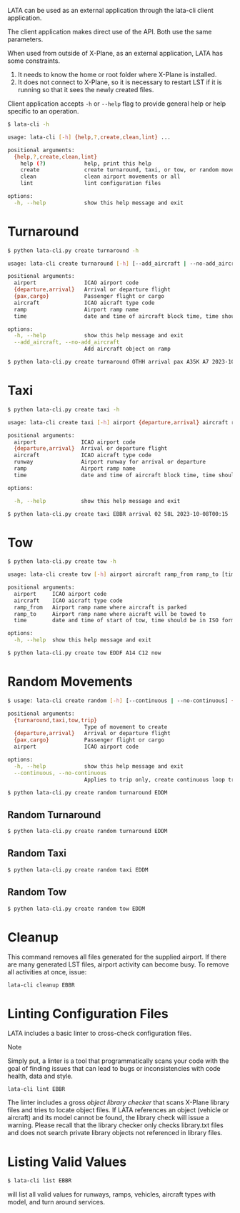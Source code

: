 
LATA can be used as an external application through the lata-cli client application.

The client application makes direct use of the API. Both use the same parameters.

When used from outside of X-Plane, as an external application, LATA has some constraints.
1. It needs to know the home or root folder where X-Plane is installed.
2. It does not connect to X-Plane, so it is necessary to restart LST if it is running so that it sees the newly created files.

Client application accepts `-h` or `--help` flag to provide general help or help specific to an operation.

```sh
$ lata-cli -h                  

usage: lata-cli [-h] {help,?,create,clean,lint} ...

positional arguments:
  {help,?,create,clean,lint}
    help (?)            help, print this help
    create              create turnaround, taxi, or tow, or random movement
    clean               clean airport movements or all
    lint                lint configuration files

options:
  -h, --help            show this help message and exit
```


# Turnaround

```sh
$ python lata-cli.py create turnaround -h

usage: lata-cli create turnaround [-h] [--add_aircraft | --no-add_aircraft] airport {departure,arrival} [{pax,cargo}] aircraft ramp time

positional arguments:
  airport               ICAO airport code
  {departure,arrival}   Arrival or departure flight
  {pax,cargo}           Passenger flight or cargo
  aircraft              ICAO aicraft type code
  ramp                  Airport ramp name
  time                  date and time of aircraft block time, time should be in ISO format: 2023-10-08T10:19:38 in simulator time zone

options:
  -h, --help            show this help message and exit
  --add_aircraft, --no-add_aircraft
                        Add aircraft object on ramp

$ python lata-cli.py create turnaround OTHH arrival pax A35K A7 2023-10-08T00:15

```

# Taxi

```sh
$ python lata-cli.py create taxi -h      

usage: lata-cli create taxi [-h] airport {departure,arrival} aircraft runway ramp time  

positional arguments:
  airport              ICAO airport code
  {departure,arrival}  Arrival or departure flight
  aircraft             ICAO aicraft type code
  runway               Airport runway for arrival or departure
  ramp                 Airport ramp name
  time                 date and time of aircraft block time, time should be in ISO format: 2023-10-08T10:20:12 in simulator time zone

options:

  -h, --help           show this help message and exit

$ python lata-cli.py create taxi EBBR arrival 02 58L 2023-10-08T00:15

```

# Tow

```sh
$ python lata-cli.py create tow -h       

usage: lata-cli create tow [-h] airport aircraft ramp_from ramp_to [time ...]

positional arguments:
  airport     ICAO airport code
  aircraft    ICAO aicraft type code
  ramp_from   Airport ramp name where aircraft is parked
  ramp_to     Airport ramp name where aicraft will be towed to
  time        date and time of start of tow, time should be in ISO format: 2023-10-08T10:24:39 in simulator time zone

options:
  -h, --help  show this help message and exit

$ python lata-cli.py create tow EDDF A14 C12 now
```

# Random Movements


```sh
$ usage: lata-cli create random [-h] [--continuous | --no-continuous] {turnaround,taxi,tow,trip} [{departure,arrival}] [{pax,cargo}] airport

positional arguments:
  {turnaround,taxi,tow,trip}
                        Type of movement to create
  {departure,arrival}   Arrival or departure flight
  {pax,cargo}           Passenger flight or cargo
  airport               ICAO airport code

options:
  -h, --help            show this help message and exit
  --continuous, --no-continuous
                        Applies to trip only, create continuous loop trip or just once

$ python lata-cli.py create random turnaround EDDM
```

## Random Turnaround

```sh
$ python lata-cli.py create random turnaround EDDM
```

## Random Taxi

```sh
$ python lata-cli.py create random taxi EDDM
```

## Random Tow

```sh
$ python lata-cli.py create random tow EDDM
```

# Cleanup

This command removes all files generated for the supplied airport. If there are many generated LST files, airport activity can become busy. To remove all activities at once, issue:

```
lata-cli cleanup EBBR
```

# Linting Configuration Files

LATA includes a basic linter to cross-check configuration files.

> [!NOTE]
> Simply put, a linter is a tool that programmatically scans your code with the goal of finding issues that can lead to bugs or inconsistencies with code health, data and style. 

```
lata-cli lint EBBR
```

The linter includes a gross *object library checker* that scans X-Plane library files and tries to locate object files. If LATA references an object (vehicle or aircraft) and its model cannot be found, the library check will issue a warning. Please recall that the library checker only checks library.txt files and does not search private library objects not referenced in library files.

# Listing Valid Values

```sh
$ lata-cli list EBBR
```

will list all valid values for runways, ramps, vehicles, aircraft types with model, and turn around services.